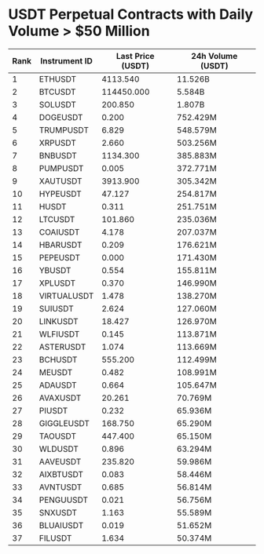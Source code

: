 # USDT Perpetual Contracts with Daily Volume > $50 Million

| Rank | Instrument ID | Last Price (USDT) | 24h Volume (USDT) |
|------|---------------|-------------------|-------------------|
| 1 | ETHUSDT | 4113.540 | 11.526B |
| 2 | BTCUSDT | 114450.000 | 5.584B |
| 3 | SOLUSDT | 200.850 | 1.807B |
| 4 | DOGEUSDT | 0.200 | 752.429M |
| 5 | TRUMPUSDT | 6.829 | 548.579M |
| 6 | XRPUSDT | 2.660 | 503.256M |
| 7 | BNBUSDT | 1134.300 | 385.883M |
| 8 | PUMPUSDT | 0.005 | 372.771M |
| 9 | XAUTUSDT | 3913.900 | 305.342M |
| 10 | HYPEUSDT | 47.127 | 254.817M |
| 11 | HUSDT | 0.311 | 251.751M |
| 12 | LTCUSDT | 101.860 | 235.036M |
| 13 | COAIUSDT | 4.178 | 207.037M |
| 14 | HBARUSDT | 0.209 | 176.621M |
| 15 | PEPEUSDT | 0.000 | 171.430M |
| 16 | YBUSDT | 0.554 | 155.811M |
| 17 | XPLUSDT | 0.370 | 146.990M |
| 18 | VIRTUALUSDT | 1.478 | 138.270M |
| 19 | SUIUSDT | 2.624 | 127.060M |
| 20 | LINKUSDT | 18.427 | 126.970M |
| 21 | WLFIUSDT | 0.145 | 113.871M |
| 22 | ASTERUSDT | 1.074 | 113.669M |
| 23 | BCHUSDT | 555.200 | 112.499M |
| 24 | MEUSDT | 0.482 | 108.991M |
| 25 | ADAUSDT | 0.664 | 105.647M |
| 26 | AVAXUSDT | 20.261 | 70.769M |
| 27 | PIUSDT | 0.232 | 65.936M |
| 28 | GIGGLEUSDT | 168.750 | 65.290M |
| 29 | TAOUSDT | 447.400 | 65.150M |
| 30 | WLDUSDT | 0.896 | 63.294M |
| 31 | AAVEUSDT | 235.820 | 59.986M |
| 32 | AIXBTUSDT | 0.083 | 58.446M |
| 33 | AVNTUSDT | 0.685 | 56.814M |
| 34 | PENGUUSDT | 0.021 | 56.756M |
| 35 | SNXUSDT | 1.163 | 55.589M |
| 36 | BLUAIUSDT | 0.019 | 51.652M |
| 37 | FILUSDT | 1.634 | 50.374M |
